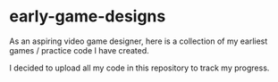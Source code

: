# early-game-designs
As an aspiring video game designer, here is a collection of my earliest games / practice code I have created. 

I decided to upload all my code in this repository to track my progress.
